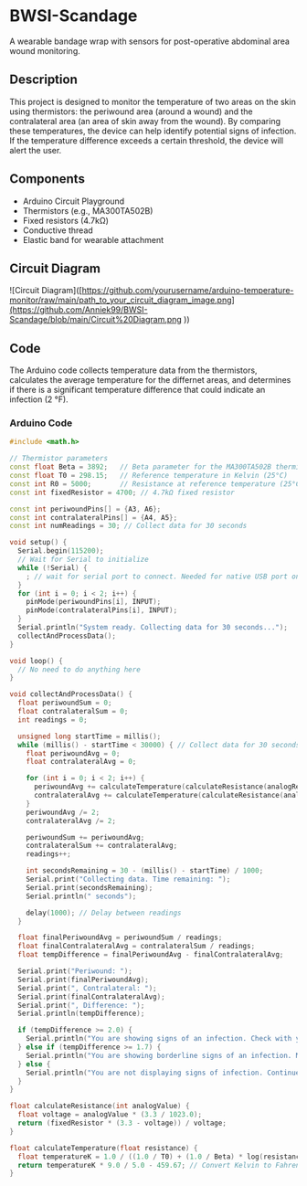 # BWSI-Scandage
A wearable bandage wrap with sensors for post-operative abdominal area wound monitoring.

## Description

This project is designed to monitor the temperature of two areas on the skin using thermistors: the periwound area (around a wound) and the contralateral area (an area of skin away from the wound). By comparing these temperatures, the device can help identify potential signs of infection. If the temperature difference exceeds a certain threshold, the device will alert the user.

## Components

- Arduino Circuit Playground 
- Thermistors (e.g., MA300TA502B)
- Fixed resistors (4.7kΩ)
- Conductive thread
- Elastic band for wearable attachment

## Circuit Diagram

![Circuit Diagram]([https://github.com/yourusername/arduino-temperature-monitor/raw/main/path_to_your_circuit_diagram_image.png](https://github.com/Anniek99/BWSI-Scandage/blob/main/Circuit%20Diagram.png
))

## Code

The Arduino code collects temperature data from the thermistors, calculates the average temperature for the differnet areas, and determines if there is a significant temperature difference that could indicate an infection (2 °F).

### Arduino Code

```cpp
#include <math.h>

// Thermistor parameters
const float Beta = 3892;   // Beta parameter for the MA300TA502B thermistor
const float T0 = 298.15;   // Reference temperature in Kelvin (25°C)
const int R0 = 5000;       // Resistance at reference temperature (25°C)
const int fixedResistor = 4700; // 4.7kΩ fixed resistor

const int periwoundPins[] = {A3, A6};
const int contralateralPins[] = {A4, A5};
const int numReadings = 30; // Collect data for 30 seconds

void setup() {
  Serial.begin(115200);
  // Wait for Serial to initialize
  while (!Serial) {
    ; // wait for serial port to connect. Needed for native USB port only
  }
  for (int i = 0; i < 2; i++) {
    pinMode(periwoundPins[i], INPUT);
    pinMode(contralateralPins[i], INPUT);
  }
  Serial.println("System ready. Collecting data for 30 seconds...");
  collectAndProcessData();
}

void loop() {
  // No need to do anything here
}

void collectAndProcessData() {
  float periwoundSum = 0;
  float contralateralSum = 0;
  int readings = 0;

  unsigned long startTime = millis();
  while (millis() - startTime < 30000) { // Collect data for 30 seconds
    float periwoundAvg = 0;
    float contralateralAvg = 0;

    for (int i = 0; i < 2; i++) {
      periwoundAvg += calculateTemperature(calculateResistance(analogRead(periwoundPins[i])));
      contralateralAvg += calculateTemperature(calculateResistance(analogRead(contralateralPins[i])));
    }
    periwoundAvg /= 2;
    contralateralAvg /= 2;

    periwoundSum += periwoundAvg;
    contralateralSum += contralateralAvg;
    readings++;

    int secondsRemaining = 30 - (millis() - startTime) / 1000;
    Serial.print("Collecting data. Time remaining: ");
    Serial.print(secondsRemaining);
    Serial.println(" seconds");

    delay(1000); // Delay between readings
  }

  float finalPeriwoundAvg = periwoundSum / readings;
  float finalContralateralAvg = contralateralSum / readings;
  float tempDifference = finalPeriwoundAvg - finalContralateralAvg;

  Serial.print("Periwound: ");
  Serial.print(finalPeriwoundAvg);
  Serial.print(", Contralateral: ");
  Serial.print(finalContralateralAvg);
  Serial.print(", Difference: ");
  Serial.println(tempDifference);

  if (tempDifference >= 2.0) {
    Serial.println("You are showing signs of an infection. Check with your doctor.");
  } else if (tempDifference >= 1.7) {
    Serial.println("You are showing borderline signs of an infection. Monitor your symptoms closely.");
  } else {
    Serial.println("You are not displaying signs of infection. Continue to monitor your symptoms.");
  }
}

float calculateResistance(int analogValue) {
  float voltage = analogValue * (3.3 / 1023.0);
  return (fixedResistor * (3.3 - voltage)) / voltage;
}

float calculateTemperature(float resistance) {
  float temperatureK = 1.0 / ((1.0 / T0) + (1.0 / Beta) * log(resistance / R0));
  return temperatureK * 9.0 / 5.0 - 459.67; // Convert Kelvin to Fahrenheit
}
